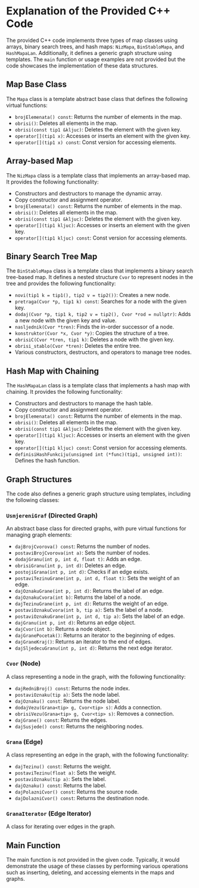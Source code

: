 # Explanation of the Provided C++ Code

The provided C++ code implements three types of map classes using arrays, binary search trees, and hash maps: `NizMapa`, `BinStabloMapa`, and `HashMapaLan`. Additionally, it defines a generic graph structure using templates. The `main` function or usage examples are not provided but the code showcases the implementation of these data structures.

## Map Base Class

The `Mapa` class is a template abstract base class that defines the following virtual functions:

- `brojElemenata() const`: Returns the number of elements in the map.
- `obrisi()`: Deletes all elements in the map.
- `obrisi(const tip1 &kljuc)`: Deletes the element with the given key.
- `operator[](tip1 x)`: Accesses or inserts an element with the given key.
- `operator[](tip1 x) const`: Const version for accessing elements.

## Array-based Map

The `NizMapa` class is a template class that implements an array-based map. It provides the following functionality:

- Constructors and destructors to manage the dynamic array.
- Copy constructor and assignment operator.
- `brojElemenata() const`: Returns the number of elements in the map.
- `obrisi()`: Deletes all elements in the map.
- `obrisi(const tip1 &kljuc)`: Deletes the element with the given key.
- `operator[](tip1 kljuc)`: Accesses or inserts an element with the given key.
- `operator[](tip1 kljuc) const`: Const version for accessing elements.

## Binary Search Tree Map

The `BinStabloMapa` class is a template class that implements a binary search tree-based map. It defines a nested structure `Cvor` to represent nodes in the tree and provides the following functionality:

- `novi(tip1 k = tip1(), tip2 v = tip2())`: Creates a new node.
- `pretraga(Cvor *p, tip1 k) const`: Searches for a node with the given key.
- `dodaj(Cvor *p, tip1 k, tip2 v = tip2(), Cvor *rod = nullptr)`: Adds a new node with the given key and value.
- `nasljednik(Cvor *tren)`: Finds the in-order successor of a node.
- `konstruktor(Cvor *x, Cvor *y)`: Copies the structure of a tree.
- `obrisiC(Cvor *tren, tip1 k)`: Deletes a node with the given key.
- `obrisi_stablo(Cvor *tren)`: Deletes the entire tree.
- Various constructors, destructors, and operators to manage tree nodes.

## Hash Map with Chaining

The `HashMapaLan` class is a template class that implements a hash map with chaining. It provides the following functionality:

- Constructors and destructors to manage the hash table.
- Copy constructor and assignment operator.
- `brojElemenata() const`: Returns the number of elements in the map.
- `obrisi()`: Deletes all elements in the map.
- `obrisi(const tip1 &kljuc)`: Deletes the element with the given key.
- `operator[](tip1 kljuc)`: Accesses or inserts an element with the given key.
- `operator[](tip1 kljuc) const`: Const version for accessing elements.
- `definisiHashFunkciju(unsigned int (*func)(tip1, unsigned int))`: Defines the hash function.

## Graph Structures

The code also defines a generic graph structure using templates, including the following classes:

### `UsmjereniGraf` (Directed Graph)

An abstract base class for directed graphs, with pure virtual functions for managing graph elements:

- `dajBrojCvorova() const`: Returns the number of nodes.
- `postaviBrojCvorova(int a)`: Sets the number of nodes.
- `dodajGranu(int p, int d, float t)`: Adds an edge.
- `obrisiGranu(int p, int d)`: Deletes an edge.
- `postojiGrana(int p, int d)`: Checks if an edge exists.
- `postaviTezinuGrane(int p, int d, float t)`: Sets the weight of an edge.
- `dajOznakuGrane(int p, int d)`: Returns the label of an edge.
- `dajOznakuCvora(int b)`: Returns the label of a node.
- `dajTezinuGrane(int p, int d)`: Returns the weight of an edge.
- `postaviOznakuCvora(int b, tip a)`: Sets the label of a node.
- `postaviOznakuGrane(int p, int d, tip a)`: Sets the label of an edge.
- `dajGranu(int p, int d)`: Returns an edge object.
- `dajCvor(int b)`: Returns a node object.
- `dajGranePocetak()`: Returns an iterator to the beginning of edges.
- `dajGraneKraj()`: Returns an iterator to the end of edges.
- `dajSljedecuGranu(int p, int d)`: Returns the next edge iterator.

### `Cvor` (Node)

A class representing a node in the graph, with the following functionality:

- `dajRedniBroj() const`: Returns the node index.
- `postaviOznaku(tip a)`: Sets the node label.
- `dajOznaku() const`: Returns the node label.
- `dodajVezu(Grana<tip> g, Cvor<tip> s)`: Adds a connection.
- `obrisiVezu(Grana<tip> g, Cvor<tip> s)`: Removes a connection.
- `dajGrane() const`: Returns the edges.
- `dajSusjede() const`: Returns the neighboring nodes.

### `Grana` (Edge)

A class representing an edge in the graph, with the following functionality:

- `dajTezinu() const`: Returns the weight.
- `postaviTezinu(float a)`: Sets the weight.
- `postaviOznaku(tip a)`: Sets the label.
- `dajOznaku() const`: Returns the label.
- `dajPolazniCvor() const`: Returns the source node.
- `dajDolazniCvor() const`: Returns the destination node.

### `GranaIterator` (Edge Iterator)

A class for iterating over edges in the graph.

## Main Function

The main function is not provided in the given code. Typically, it would demonstrate the usage of these classes by performing various operations such as inserting, deleting, and accessing elements in the maps and graphs.


